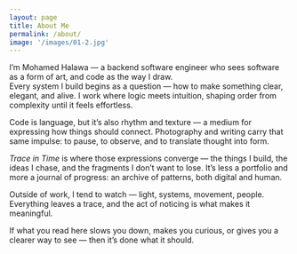 ```yaml
---
layout: page
title: About Me
permalink: /about/
image: '/images/01-2.jpg'
---
```


I’m Mohamed Halawa — a backend software engineer who sees software as a form of art, and code as the way I draw.  
Every system I build begins as a question — how to make something clear, elegant, and alive. I work where logic meets intuition, shaping order from complexity until it feels effortless.

Code is language, but it’s also rhythm and texture — a medium for expressing how things should connect. Photography and writing carry that same impulse: to pause, to observe, and to translate thought into form.

*Trace in Time* is where those expressions converge — the things I build, the ideas I chase, and the fragments I don’t want to lose. It’s less a portfolio and more a journal of progress: an archive of patterns, both digital and human.

Outside of work, I tend to watch — light, systems, movement, people. Everything leaves a trace, and the act of noticing is what makes it meaningful.

If what you read here slows you down, makes you curious, or gives you a clearer way to see — then it’s done what it should.